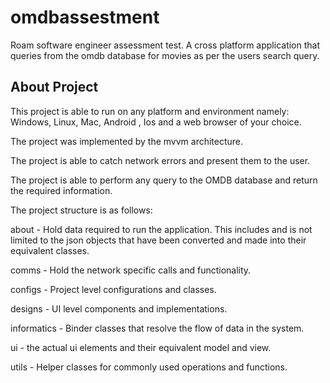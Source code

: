 # omdbassestment

Roam software engineer assessment test. A cross platform application that queries from the omdb database for movies as per the users search query.

## About Project

This project is able to run on any platform and environment namely: Windows, Linux, Mac, Android , Ios and a web browser of your choice.

The project was implemented by the mvvm architecture.

The project is able to catch network errors and present them to the user.

The project is able to perform any query to the OMDB database and return the required information.

The project structure is as follows: 

about - Hold data required to run the application. This includes and is not limited to the json objects that have been converted and made into their equivalent classes.

comms - Hold the network specific calls and functionality.

configs - Project level configurations and classes.

designs - UI level components and implementations.

informatics - Binder classes that resolve the flow of data in the system.

ui - the actual ui elements and their equivalent model and view.

utils - Helper classes for commonly used operations and functions.



